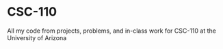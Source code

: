 # CSC-110
All my code from projects, problems, and in-class work for CSC-110 at the University of Arizona
